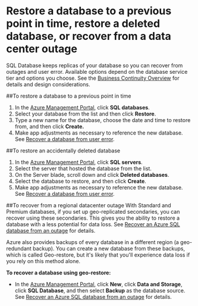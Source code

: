 <properties
	pageTitle="Troubleshoot backup and restore with Azure SQL Database"
	description="Learn how to recover a cloud database from errors and outages using backups and replicas in Azure SQL Database."
	services="sql-database"
	documentationCenter=""
	authors="dalechen"
	manager="msmets"
	editor=""/>

<tags
	ms.service="sql-database"
	ms.date="12/10/2015"
	wacn.date=""/>

# Restore a database to a previous point in time, restore a deleted database, or recover from a data center outage

SQL Database keeps replicas of your database so you can recover from outages and user error. Available options depend on the database service tier and options you choose. See the [Business Continuity Overview](/documentation/articles/sql-database-business-continuity) for details and design considerations.

##To restore a database to a previous point in time
1.	In the [Azure Management Portal](http://www.windowsazure.cn), click **SQL databases**.
2.	Select your database from the list and then click **Restore**.
3.	Type a new name for the database, choose the date and time to restore from, and then click **Create.**
4.	Make app adjustments as necessary to reference the new database. See [Recover a database from user error](/documentation/articles/sql-database-user-error-recovery).

##To restore an accidentally deleted database
1.	In the [Azure Management Portal](http://www.windowsazure.cn), click **SQL servers**.
2.	Select the server that hosted the database from the list.
3.	On the Server blade, scroll down and click **Deleted databases**.
4.	Select the database to restore, and then click **Create**.
5.	Make app adjustments as necessary to reference the new database. See [Recover a database from user error](/documentation/articles/sql-database-user-error-recovery).

##To recover from a regional datacenter outage
With Standard and Premium databases, if you set up geo-replicated secondaries, you can recover using these secondaries. This gives you the ability to restore a database with a less potential for data loss. See [Recover an Azure SQL database from an outage](/documentation/articles/sql-database-disaster-recovery) for details.

Azure also provides backups of every database in a different region (a geo-redundant backup). You can create a new database from these backups, which is called Geo-restore, but it's likely that you'll experience data loss if you rely on this method alone.

**To recover a database using geo-restore:**

- In the [Azure Management Portal](http://www.windowsazure.cn), click **New**, click **Data and Storage**, click **SQL Database**, and then select **Backup** as the database source. See [Recover an Azure SQL database from an outage](/documentation/articles/sql-database-disaster-recovery) for details.
